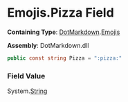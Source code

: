 # Emojis\.Pizza Field

**Containing Type**: [DotMarkdown](../../README.md)\.[Emojis](../README.md)

**Assembly**: DotMarkdown\.dll

```csharp
public const string Pizza = ":pizza:"
```

### Field Value

System\.[String](https://docs.microsoft.com/en-us/dotnet/api/system.string)